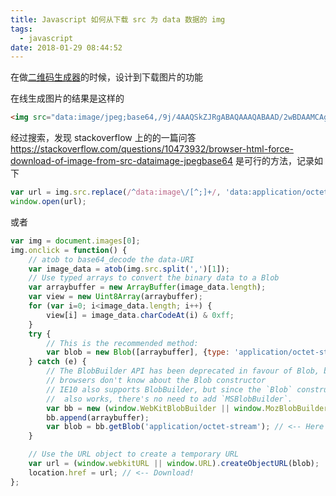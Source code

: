 ```yaml
---
title: Javascript 如何从下载 src 为 data 数据的 img
tags:
  - javascript
date: 2018-01-29 08:44:52
---
```



在做[二维码生成器](/2018/01/28/qrcode-marker/)的时候，设计到下载图片的功能
<!-- more -->
在线生成图片的结果是这样的
```html
<img src="data:image/jpeg;base64,/9j/4AAQSkZJRgABAQAAAQABAAD/2wBDAAMCAgICAgM...."/>
```
经过搜索，发现 stackoverflow 上的的一篇问答 https://stackoverflow.com/questions/10473932/browser-html-force-download-of-image-from-src-dataimage-jpegbase64 是可行的方法，记录如下

```javascript
var url = img.src.replace(/^data:image\/[^;]+/, 'data:application/octet-stream');
window.open(url);
```
或者
```javascript
var img = document.images[0];
img.onclick = function() {
	// atob to base64_decode the data-URI
	var image_data = atob(img.src.split(',')[1]);
	// Use typed arrays to convert the binary data to a Blob
	var arraybuffer = new ArrayBuffer(image_data.length);
	var view = new Uint8Array(arraybuffer);
	for (var i=0; i<image_data.length; i++) {
		view[i] = image_data.charCodeAt(i) & 0xff;
	}
	try {
		// This is the recommended method:
		var blob = new Blob([arraybuffer], {type: 'application/octet-stream'});
	} catch (e) {
		// The BlobBuilder API has been deprecated in favour of Blob, but older
		// browsers don't know about the Blob constructor
		// IE10 also supports BlobBuilder, but since the `Blob` constructor
		//  also works, there's no need to add `MSBlobBuilder`.
		var bb = new (window.WebKitBlobBuilder || window.MozBlobBuilder);
		bb.append(arraybuffer);
		var blob = bb.getBlob('application/octet-stream'); // <-- Here's the Blob
	}

	// Use the URL object to create a temporary URL
	var url = (window.webkitURL || window.URL).createObjectURL(blob);
	location.href = url; // <-- Download!
};
```

